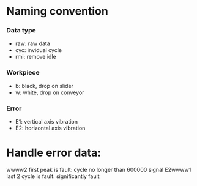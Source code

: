 # Naming convention

### Data type
- raw: raw data
- cyc: invidual cycle
- rmi: remove idle
### Workpiece
- b: black, drop on slider
- w: white, drop on conveyor
### Error
- E1: vertical axis vibration
- E2: horizontal axis vibration

# Handle error data:
wwww2 first peak is fault: cycle no longer than 600000 signal
E2wwww1 last 2 cycle is fault: significantly fault
